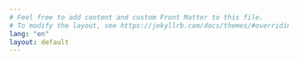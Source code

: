 ```yaml
---
# Feel free to add content and custom Front Matter to this file.
# To modify the layout, see https://jekyllrb.com/docs/themes/#overriding-theme-defaults
lang: "en"
layout: default
---
```

